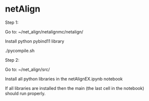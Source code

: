 # netAlign

Step 1:
 
Go to:  ~/net_align/netalignmc/netalign/

Install python pybind11 library

./pycompile.sh
 
Step 2:

Go to: ~/net_align/src/

Install all python libraries in the netAlignEX.ipynb notebook

If all libraries are installed then the main (the last cell in the notebook) should run properly.


